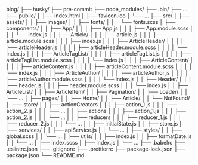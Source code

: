 blog/
├── husky/
├── pre-commit
├── node_modules/
├── .bin/
├── ...
├── public/
│ ├── index.html
│ ├── favicon.ico
│ └── ...
├── src/
│ ├── assets/
│ │ ├── images/
│ │ ├── fonts/
│ │ │ └── fonts.scss
│ ├── components/
│ │ ├── App/
│ │ │ ├── App.js
│ │ │ ├── App.module.scss
│ │ │ └── index.js
│ │ ├── Article/
│ │ │ ├── article.js
│ │ │ ├── article.module.scss
│ │ │ ├── index.js
│ │ │ ├── ArticleHeader/
│ │ │ │ ├── articleHeader.js
│ │ │ │ ├── articleHeader.module.scss
│ │ │ │ └── index.js
│ │ │ ├── ArticleTagList/
│ │ │ │ ├── articleTagList.js
│ │ │ │ ├── articleTagList.module.scss
│ │ │ │ └── index.js
│ │ │ ├── ArticleContent/
│ │ │ │ ├── articleContent.js
│ │ │ │ ├── articleContent.module.scss
│ │ │ │ └── index.js
│ │ │ ├── ArticleAuthor/
│ │ │ │ ├── articleAuthor.js
│ │ │ │ ├── articleAuthor.module.scss
│ │ │ │ └── index.js
│ │ ├── Header/
│ │ │ ├── header.js
│ │ │ ├── header.module.scss
│ │ │ └── index.js
│ │ ├── ArticleList/
│ │ ├── ArticleItem/
│ │ ├── Pagination/
│ │ ├── Loader/
│ │ └── ...
│ ├── pages/
│ │ ├── Home/
│ │ ├── Article/
│ │ └── NotFound/
│ ├── store/
│ │ ├── actionCreators
│ │ │ ├── action_1.js
│ │ │ ├── action_2.js
│ │ │ └── ...
│ │ ├── actions
│ │ │ ├── action_1.js
│ │ │ ├── action_2.js
│ │ │ └── ...
│ │ ├── reducers
│ │ │ ├── reducer_1.js
│ │ │ ├── reducer_2.js
│ │ │ └── ...
│ │ ├── initialState.js
│ │ ├── store.js
│ ├── services/
│ │ ├── apiService.js
│ │ └── ...
│ ├── styles/
│ │ ├── global.scss
│ │ └── ...
│ ├── utils/
│ │ ├── index.js
│ │ ├── formatDate.js
│ │ └── ...
│ ├── index.scss
│ ├── index.js
│ └── ...
├── .babelrc
├── .eslintrc.json
├── .gitignore
├── .prettierrc
├── package-lock.json
├── package.json
└── README.md
